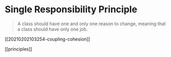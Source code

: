 # Single Responsibility Principle

> A class should have one and only one reason to change, meaning that a class should have only one job.

[[20210202103254-coupling-cohesion]]

[[principles]]
